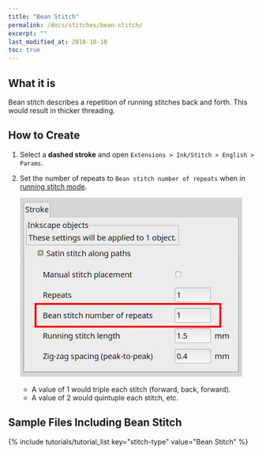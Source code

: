 ```yaml
---
title: "Bean Stitch"
permalink: /docs/stitches/bean-stitch/
excerpt: ""
last_modified_at: 2018-10-10
toc: true
---
```

## What it is
Bean stitch describes a repetition of running stitches back and forth. This would result in thicker threading.

## How to Create
1. Select a **dashed stroke** and open `Extensions > Ink/Stitch > English > Params`.

2. Set the number of repeats to `Bean stitch number of repeats` when in [running stitch mode](/docs/stitches/running-stitch).

   ![Bean Stitch Params](/assets/images/docs/en/params-bean-stitch.jpg)

   * A value of 1 would triple each stitch (forward, back, forward).
   * A value of 2 would quintuple each stitch, etc.

## Sample Files Including Bean Stitch
{% include tutorials/tutorial_list key="stitch-type" value="Bean Stitch" %}
